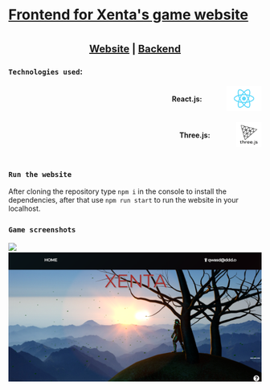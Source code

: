 <h1 style="text-decoration: underline;">Frontend for Xenta's game website <h1>

<div style= "display: flex; justify-content: center; font-size: 1.25rem">
<a href="https://xenta.netlify.app/" rel="noopener noreferrer" target="_blank"
style="justify-content= center; align-content: center; cursor: pointer;">
    Website
</a>
<div style="margin-left: 5px; margin-right: 5px"> | </div>
<a href="https://github.com/Rogerpeke97/APISpring" rel="noopener noreferrer" target="_blank"
style="justify-content= center; align-content: center; cursor: pointer;">
    Backend
</a>
</div>

### `Technologies used`:
<div style="display: flex; align-items: center; justify-content: right;">
<h4 style="flex: 0.25; cursor: default">React.js:</h4>
<a href="https://reactjs.org/" rel="noopener noreferrer" target="_blank"
style="width: 70px; height: 50px; cursor: pointer;">
<img src="public/Reactjslogo.png" style="height: 50px; width: 70px;"></img>
</a>
</div>

<br />


<div style="display: flex; align-items: center; justify-content: right;">
<h4 style="flex: 0.25; cursor: default">Three.js:</h4>
<a href="https://threejs.org/" rel="noopener noreferrer" target="_blank"
style="height: 50px; width: 50px; cursor: pointer;">
<img src="public/threejslogo.png" style="height: 50px; width: 50px;"></img>
</a>
</div>
<br />

### `Run the website`
After cloning the repository type `npm i` in the console to install the dependencies, after that use `npm run start` to run the website in your localhost.

### `Game screenshots`
<img src="public/demo.gif">

</br>

<img src="public/xenta_home.png">

